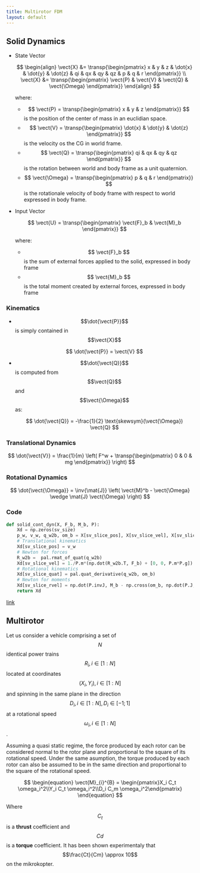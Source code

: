 ```yaml
---
title: Multirotor FDM
layout: default
---
```


<script src="https://cdn.mathjax.org/mathjax/latest/MathJax.js?config=TeX-AMS-MML_HTMLorMML" type="text/javascript"></script>

$$
\newcommand{\vect}[1]{\underline{#1}}                      % vector
\newcommand{\mat}[1]{\mathbf{#1}}                          % matrices
\newcommand{\est}[1]{\hat{#1}}                             % estimate
\newcommand{\err}[1]{\tilde{#1}}                           % error
\newcommand{\pd}[2]{\frac{\partial{#1}}{\partial{#2}}}     % partial derivatives
\newcommand{\transp}[1]{#1^{T}}                            % transpose
\newcommand{\inv}[1]{#1^{-1}}                              % invert
\newcommand{\norm}[1]{|{#1}|}                              % norm
\newcommand{\esp}[1]{\mathbb{E}\left[{#1}\right]}          % expectation
\newcommand{\identity}[0]{\mathbb{I}}                      % identity
$$


## Solid Dynamics

 * State Vector
 
   $$
\begin{align}
\vect{X} &= \transp{\begin{pmatrix} x & y & z & \dot{x} & \dot{y} & \dot{z} & qi & qx & qy & qz & p & q & r \end{pmatrix}} \\
\vect{X} &= \transp{\begin{pmatrix} \vect{P} & \vect{V} & \vect{Q} & \vect{\Omega} \end{pmatrix}}
\end{align}
   $$
  
   where:
    
   * $$ \vect{P} = \transp{\begin{pmatrix} x & y & z \end{pmatrix}} $$ is the position of the center of mass in an euclidian space.
   * $$ \vect{V} = \transp{\begin{pmatrix} \dot{x} & \dot{y} & \dot{z} \end{pmatrix}} $$ is the velocity os the CG in world frame.
   * $$ \vect{Q} = \transp{\begin{pmatrix} qi & qx & qy & qz \end{pmatrix}} $$ is the rotation between world and body frame as a unit quaternion.
   * $$ \vect{\Omega} = \transp{\begin{pmatrix} p & q & r \end{pmatrix}} $$ is the rotationale velocity of body frame with respect to world expressed in body frame.


 * Input Vector

   $$
\vect{U} = \transp{\begin{pmatrix} \vect{F}_b & \vect{M}_b \end{pmatrix}}
   $$

   where:
   
    * $$ \vect{F}_b $$ is the sum of external forces applied to the solid, expressed in body frame
    * $$ \vect{M}_b $$ is the total moment created by external forces,  expressed in body frame

### Kinematics

  *  $$\dot{\vect{P}}$$ is simply contained in $$\vect{X}$$
  
     $$
\dot{\vect{P}} = \vect{V}
	 $$ 
  *  $$\dot{\vect{Q}}$$ is computed from  $$\vect{Q}$$ and $$\vect{\Omega}$$ as:
  
     $$ 
\dot{\vect{Q}} = -\frac{1}{2} \text{skewsym}(\vect{\Omega}) \vect{Q}
	 $$

### Translational Dynamics

$$
\dot{\vect{V}} = \frac{1}{m} \left( F^w + \transp{\begin{pmatrix} 0 & 0 & mg \end{pmatrix}} \right)
$$



### Rotational Dynamics

$$
\dot{\vect{\Omega}} = \inv{\mat{J}} \left( \vect{M}^b - \vect{\Omega} \wedge \mat{J} \vect{\Omega} \right)
$$


### Code

```python
def solid_cont_dyn(X, F_b, M_b, P):
    Xd = np.zeros(sv_size)
    p_w, v_w, q_w2b, om_b = X[sv_slice_pos], X[sv_slice_vel], X[sv_slice_quat], X[sv_slice_rvel]
    # Translational kinematics
    Xd[sv_slice_pos] = v_w
    # Newton for forces
    R_w2b =  pal.rmat_of_quat(q_w2b)
    Xd[sv_slice_vel] = 1./P.m*(np.dot(R_w2b.T, F_b) + [0, 0, P.m*P.g])
    # Rotational kinematics
    Xd[sv_slice_quat] = pal.quat_derivative(q_w2b, om_b)
    # Newton for moments
    Xd[sv_slice_rvel] = np.dot(P.invJ, M_b - np.cross(om_b, np.dot(P.J, om_b)))
    return Xd
```

[link](https://github.com/poine/pat/blob/master/src/pat3/vehicles/rotorcraft/multirotor_fdm.py)


## Multirotor


Let us consider a vehicle comprising a set of $$N$$ identical power trains $$R_i,  i \in[1:N]$$ located at coordinates $$(X_i,Y_i), i\in[1:N]$$ and spinning in the same plane in the direction $$D_i, i\in[1:N], D_i\in[-1;1]$$ at a rotational speed $$\omega_i, i\in[1:N]$$. 


Assuming a quasi static regime, the force produced by each rotor can be considered normal to the rotor plane and proportional to the square of its rotational speed. Under the same asumption, the torque produced by each rotor can also be assumed to be in the same direction and proportional to the square of the rotational speed.

$$
\begin{equation}
\vect{M}_{i}^{B} = \begin{pmatrix}X_i C_t \omega_i^2\\Y_i C_t \omega_i^2\\D_i C_m \omega_i^2\end{pmatrix}
\end{equation}
$$

Where $$C_t$$ is a **thrust** coefficient and $$Cd$$ is a **torque** coefficient. It has been shown experimentaly that $$\frac{Ct}{Cm} \approx 10$$ on the mikrokopter.
